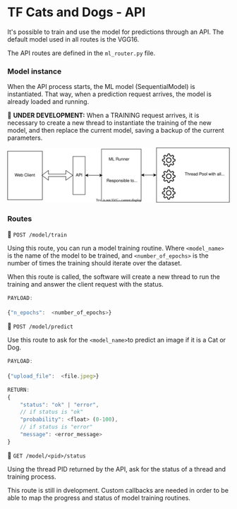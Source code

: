 # TF Cats and Dogs - API

It's possible to train and use the model for predictions through an API. The default model used in all routes is the VGG16.

The API routes are defined in the `ml_router.py` file.

### Model instance

When the API process starts, the ML model (SequentialModel) is instantiated. That way, when a prediction request arrives, the model is already loaded and running.

:hammer: **UNDER DEVELOPMENT:** When a TRAINING request arrives, it is necessary to create a new thread to instantiate the training of the new model, and then replace the current model, saving a backup of the current parameters.


![API software schema](./schema.svg)

### Routes

:rocket: `POST /model/train`

Using this route, you can run a model training routine. Where `<model_name>` is the name of the model to be trained, and `<number_of_epochs>` is the number of times the training should iterate over the dataset.

When this route is called, the software will create a new thread to run the training and answer the client request with the status.

``` js
PAYLOAD:

{"n_epochs":  <number_of_epochs>}
```

:rocket: `POST /model/predict`

Use this route to ask for the `<model_name>`to predict an image if it is a Cat or Dog.

``` js
PAYLOAD:

{"upload_file":  <file.jpeg>}
```

``` js
RETURN:
{
    "status": "ok" | "error",
    // if status is "ok"
    "probability": <float> (0-100),
    // if status is "error"
    "message": <error_message>
}
```

:rocket: `GET /model/<pid>/status`

Using the thread PID returned by the API, ask for the status of a thread and training process.

This route is still in dvelopment. Custom callbacks are needed in order to be able to map the progress and status of model training routines.
